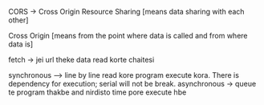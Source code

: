 CORS -> Cross Origin Resource Sharing [means data sharing with each other]

Cross Origin [means from the point where data is called and from where data is]

fetch -> jei url theke data read korte chaitesi

synchronous --> line by line read kore program execute kora. There is dependency for execution; serial will not be break.
asynchronous -> queue te program thakbe and nirdisto time pore execute hbe